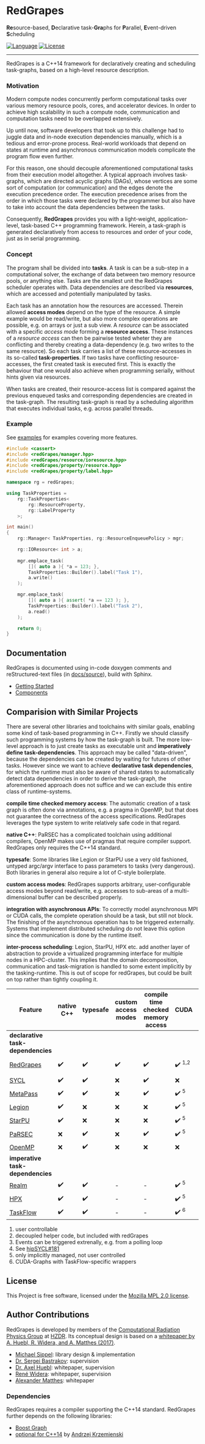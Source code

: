 # RedGrapes
**Re**source-based, **D**eclarative task-**Gra**phs for **P**arallel, **E**vent-driven **S**cheduling

[![Language](https://img.shields.io/badge/language-C%2B%2B14-lightgrey)](https://isocpp.org/)
[![License](https://img.shields.io/badge/license-MPL--2.0-blue.svg)](https://www.mozilla.org/en-US/MPL/2.0/)
<hr>

RedGrapes is a C++14 framework for declaratively creating and scheduling task-graphs, based on a high-level resource description.

### Motivation

Modern compute nodes concurrently perform computational tasks over various memory resource pools, cores, and accelerator devices.
In order to achieve high scalability in such a compute node, communication and computation tasks need to be overlapped extensively.

Up until now, software developers that took up to this challenge had to juggle data and in-node execution dependencies manually, which is a tedious and error-prone process.
Real-world workloads that depend on states at runtime and asynchronous communication models complicate the program flow even further.

For this reason, one should decouple aforementioned computational tasks from their execution model altogether.
A typical approach involves task-graphs, which are directed acyclic graphs (DAGs), whose vertices are some sort of computation (or communication) and the edges denote the execution precedence order.
The execution precedence arises from the order in which those tasks were declared by the programmer but also have to take into account the data dependencies between the tasks.

Consequently, **RedGrapes** provides you with a light-weight, application-level, task-based C++ programming framework.
Herein, a task-graph is generated declaratively from access to resources and order of your code, just as in serial programming.

### Concept

The program shall be divided into **tasks**.
A task is can be a sub-step in a computational solver, the exchange of data between two memory resource pools, or anything else.
Tasks are the smallest unit the RedGrapes scheduler operates with.
Data dependencies are described via **resources**, which are accessed and potentially manipulated by tasks.

Each task has an annotation how the resources are accessed.
Therein allowed **access modes** depend on the type of the resource.
A simple example would be read/write, but also more complex operations are possible, e.g. on arrays or just a sub view.
A *resource* can be associated with a specific *access mode* forming a **resource access**. These instances of a *resource access* can then be pairwise tested wheter they are conflicting and thereby creating a data-dependency (e.g. two writes to the same resource).
So each task carries a list of these resource-accesses in its so-called **task-properties**.
If two tasks have conflicting resource-accesses, the first created task is executed first.
This is exactly the behaviour that one would also achieve when programming serially, without hints given via resources.

When tasks are created, their resource-access list is compared against the previous enqueued tasks and corresponding dependencies are created in the task-graph.
The resulting task-graph is read by a scheduling algorithm that executes individual tasks, e.g. across parallel threads.

### Example

See [examples](examples) for examples covering more features.

```cpp
#include <cassert>
#include <redGrapes/manager.hpp>
#include <redGrapes/resource/ioresource.hpp>
#include <redGrapes/property/resource.hpp>
#include <redGrapes/property/label.hpp>

namespace rg = redGrapes;

using TaskProperties =
    rg::TaskProperties<
        rg::ResourceProperty,
        rg::LabelProperty
    >;

int main()
{
    rg::Manager< TaskProperties, rg::ResourceEnqueuePolicy > mgr;

    rg::IOResource< int > a;
	
    mgr.emplace_task(
        []( auto a ){ *a = 123; },
        TaskProperties::Builder().label("Task 1"),
        a.write()
    );

    mgr.emplace_task(
        []( auto a ){ assert( *a == 123 ); },
        TaskProperties::Builder().label("Task 2"),
        a.read()
    );

    return 0;
}
```

## Documentation

RedGrapes is documented using in-code doxygen comments and reStructured-text files (in [docs/source](docs/source)), build with Sphinx.

* [Getting Started](docs/source/tutorial/index.rst)
* [Components](docs/source/components.rst)

## Comparision with Similar Projects

There are several other libraries and toolchains with similar goals, enabling some kind of task-based programming in C++.
Firstly we should classify such programming systems by how the task-graph is built.
The more low-level approach is to just create tasks as executable unit and **imperatively define task-dependencies**.
This approach may be called "data-driven", because the dependencies can be created by waiting for futures of other tasks. <!--, so basically it is an implementation of an async scheduler.-->
However since we want to achieve **declarative task dependencies**, for which the runtime must also be aware of shared states to automatically detect data dependencies in order to derive the task-graph, the aforementioned approach does not suffice and we can exclude this entire class of runtime-systems.

**compile time checked memory access**: The automatic creation of a task graph is often done via annotations, e.g. a pragma in OpenMP, but that does not guarantee the correctness of the access specifications. RedGrapes leverages the type system to write relatively safe code in that regard.

**native C++**: PaRSEC has a complicated toolchain using additional compilers, OpenMP makes use of pragmas that require compiler support. RedGrapes only requires the C++14 standard.

**typesafe**: Some libraries like Legion or StarPU use a very old fashioned, untyped argc/argv interface to pass parameters to tasks (very dangerous). Both libraries in general also require a lot of C-style boilerplate.

**custom access modes**: RedGrapes supports arbitrary, user-configurable access modes beyond read/write, e.g. accesses to sub-areas of a multi-dimensional buffer can be described properly.

**integration with asynchronous APIs**: To correctly model asynchronous MPI or CUDA calls, the complete operation should be a task, but still not block. The finishing of the asynchronous operation has to be triggered externally. Systems that implement distributed scheduling do not leave this option since the communication is done by the runtime itself.

**inter-process scheduling**: Legion, StarPU, HPX etc. add another layer of abstraction to provide a virtualized programming interface for multiple nodes in a HPC-cluster. This implies that the domain decomposition, communication and task-migration is handled to some extent implicitly by the tasking-runtime. This is out of scope for redGrapes, but could be built on top rather than tightly coupling it.

| **Feature**                                                               | native C++         | typesafe           | custom access modes | compile time checked memory access | CUDA                              | MPI                               | other async APIs               | inter-process scheduling |
|---------------------------------------------------------------------------|--------------------|--------------------|---------------------|------------------------------------|-----------------------------------|-----------------------------------|--------------------------------|--------------------------|
| **declarative task-dependencies**                                         |                    |                    |                     |                                    |                                   |                                   |                                |                          |
| [RedGrapes](https://github.com/ComputationalRadiationPhysics/redGrapes)   | :heavy_check_mark: | :heavy_check_mark: | :heavy_check_mark:  | :heavy_check_mark:                 | :heavy_check_mark: <sup>1,2</sup> | :heavy_check_mark: <sup>1,2</sup> | :heavy_check_mark:<sup>3</sup> | :x:                      |
| [SYCL](https://www.khronos.org/sycl/)                                     | :heavy_check_mark: | :heavy_check_mark: | :x:                 | :heavy_check_mark:                 | :x:                               | :x:                               | :x: <sup>4</sup>               | :x:                      |
| [MetaPass](http://www.jlifflander.com/papers/meta-espm2016.pdf)           | :heavy_check_mark: | :heavy_check_mark: | :x:                 | :heavy_check_mark:                 | :heavy_check_mark: <sup>5</sup>   | :heavy_check_mark: <sup>5</sup>   | :x:                            | :heavy_check_mark:       |
| [Legion](https://legion.stanford.edu/)                                    | :heavy_check_mark: | :x:                | :x:                 | :x:                                | :heavy_check_mark: <sup>5</sup>   | :heavy_check_mark: <sup>5</sup>   | :x:                            | :heavy_check_mark:       |
| [StarPU](http://runtime.bordeaux.inria.fr/StarPU/)                        | :heavy_check_mark: | :x:                | :x:                 | :x:                                | :heavy_check_mark: <sup>5</sup>   | :heavy_check_mark: <sup>5</sup>   | :x:                            | :heavy_check_mark:       |
| [PaRSEC](http://icl.cs.utk.edu/parsec/)                                   | :x:                | :heavy_check_mark: | :x:                 | :heavy_check_mark:                 | :heavy_check_mark: <sup>5</sup>   | :heavy_check_mark: <sup>5</sup>   | :x:                            | :heavy_check_mark:       |
| [OpenMP](https://www.openmp.org/)                                         | :x:                | :heavy_check_mark: | :x:                 | :x:                                | :x:                               | :x:                               | :x:                            | :x:                      |
| **imperative task-dependencies**                                          |                    |                    |                     |                                    |                                   |                                   |                                |                          |
| [Realm](http://theory.stanford.edu/~aiken/publications/papers/pact14.pdf) | :heavy_check_mark: | :heavy_check_mark: | -                   | -                                  | :heavy_check_mark: <sup>5</sup>   |                                   | :x:                            | :heavy_check_mark:       |
| [HPX](http://stellar.cct.lsu.edu/projects/hpx/)                           | :heavy_check_mark: | :heavy_check_mark: | -                   | -                                  | :heavy_check_mark: <sup>5</sup>   | :heavy_check_mark: <sup>5</sup>   | :x:                            | :heavy_check_mark:       |
| [TaskFlow](https://taskflow.github.io/)                                   | :heavy_check_mark: | :heavy_check_mark: | -                   | -                                  | :heavy_check_mark: <sup>6</sup>   | :x:                               | :x:                            | :x:                      |

1. user controllable
2. decoupled helper code, but included with redGrapes
3. Events can be triggered extrenally, e.g. from a polling loop
4. See [hipSYCL#181](https://github.com/illuhad/hipSYCL/issues/181)
5. only implicitly managed, not user controlled
6. CUDA-Graphs with TaskFlow-specific wrappers

## License

This Project is free software, licensed under the [Mozilla MPL 2.0 license](LICENSE).

## Author Contributions

RedGrapes is developed by members of the [Computational Radiation Physics Group](https://hzdr.de/crp) at [HZDR](https://www.hzdr.de/).
Its conceptual design is based on a [whitepaper by A. Huebl, R. Widera, and A. Matthes (2017)](docs/2017_02_ResourceManagerDraft.pdf). 

* [Michael Sippel](https://github.com/michaelsippel): library design & implementation
* [Dr. Sergei Bastrakov](https://github.com/sbastrakov): supervision
* [Dr. Axel Huebl](https://github.com/ax3l): whitepaper, supervision
* [René Widera](https://github.com/psychocoderHPC): whitepaper, supervision
* [Alexander Matthes](https://github.com/theZiz): whitepaper


### Dependencies

RedGrapes requires a compiler supporting the C++14 standard.
RedGrapes further depends on the following libraries:

* [Boost Graph](https://www.boost.org/doc/libs/1_71_0/libs/graph/doc/)
* [optional for C++14](https://github.com/akrzemi1/Optional) by [Andrzej Krzemienski](https://github.com/akrzemi1)
